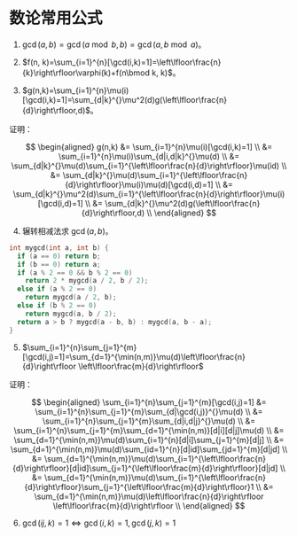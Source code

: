 # 数论常用公式

1. $\gcd(a,b)=\gcd(a\bmod b,b)=\gcd(a,b\bmod a)$。

2. $f(n, k)=\sum_{i=1}^{n}[\gcd(i,k)=1]=\left\lfloor\frac{n}{k}\right\rfloor\varphi(k)+f(n\bmod k, k)$。

3. $g(n,k)=\sum_{i=1}^{n}\mu(i)[\gcd(i,k)=1]=\sum_{d|k}^{}\mu^2(d)g(\left\lfloor\frac{n}{d}\right\rfloor,d)$。

证明：

$$
\begin{aligned}
 g(n,k) &= \sum_{i=1}^{n}\mu(i)[\gcd(i,k)=1] \\
  &= \sum_{i=1}^{n}\mu(i)\sum_{d|i,d|k}^{}\mu(d) \\
  &= \sum_{d|k}^{}\mu(d)\sum_{i=1}^{\left\lfloor\frac{n}{d}\right\rfloor}\mu(id) \\
  &= \sum_{d|k}^{}\mu(d)\sum_{i=1}^{\left\lfloor\frac{n}{d}\right\rfloor}\mu(i)\mu(d)[\gcd(i,d)=1] \\
  &= \sum_{d|k}^{}\mu^2(d)\sum_{i=1}^{\left\lfloor\frac{n}{d}\right\rfloor}\mu(i)[\gcd(i,d)=1] \\
  &= \sum_{d|k}^{}\mu^2(d)g(\left\lfloor\frac{n}{d}\right\rfloor,d) \\
\end{aligned}
$$


4. 辗转相减法求 $\gcd(a,b)$。

```cpp
int mygcd(int a, int b) {
  if (a == 0) return b;
  if (b == 0) return a;
  if (a % 2 == 0 && b % 2 == 0)
    return 2 * mygcd(a / 2, b / 2);
  else if (a % 2 == 0)
    return mygcd(a / 2, b);
  else if (b % 2 == 0)
    return mygcd(a, b / 2);
  return a > b ? mygcd(a - b, b) : mygcd(a, b - a);
}
```

5. $\sum_{i=1}^{n}\sum_{j=1}^{m}[\gcd(i,j)=1]=\sum_{d=1}^{\min(n,m)}\mu(d)\left\lfloor\frac{n}{d}\right\rfloor \left\lfloor\frac{m}{d}\right\rfloor$

证明：

$$
\begin{aligned}
 \sum_{i=1}^{n}\sum_{j=1}^{m}[\gcd(i,j)=1] &= \sum_{i=1}^{n}\sum_{j=1}^{m}\sum_{d|\gcd(i,j)}^{}\mu(d) \\
  &= \sum_{i=1}^{n}\sum_{j=1}^{m}\sum_{d|i,d|j}^{}\mu(d) \\
  &= \sum_{i=1}^{n}\sum_{j=1}^{m}\sum_{d=1}^{\min(n,m)}[d|i][d|j]\mu(d) \\
  &= \sum_{d=1}^{\min(n,m)}\mu(d)\sum_{i=1}^{n}[d|i]\sum_{j=1}^{m}[d|j] \\
  &= \sum_{d=1}^{\min(n,m)}\mu(d)\sum_{id=1}^{n}[d|id]\sum_{jd=1}^{m}[d|jd] \\
  &= \sum_{d=1}^{\min(n,m)}\mu(d)\sum_{i=1}^{\left\lfloor\frac{n}{d}\right\rfloor}[d|id]\sum_{j=1}^{\left\lfloor\frac{m}{d}\right\rfloor}[d|jd] \\
  &= \sum_{d=1}^{\min(n,m)}\mu(d)\sum_{i=1}^{\left\lfloor\frac{n}{d}\right\rfloor}\sum_{j=1}^{\left\lfloor\frac{m}{d}\right\rfloor}1 \\
  &= \sum_{d=1}^{\min(n,m)}\mu(d)\left\lfloor\frac{n}{d}\right\rfloor \left\lfloor\frac{m}{d}\right\rfloor \\
\end{aligned}
$$

6. $\gcd(ij,k)=1\Leftrightarrow \gcd(i,k)=1,\gcd(j,k)=1$
